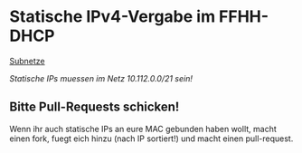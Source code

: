 Statische IPv4-Vergabe im FFHH-DHCP
===================================

[Subnetze](http://wiki.freifunk.net/Freifunk_Hamburg/%C3%9Cber#Subnetze)

*Statische IPs muessen im Netz 10.112.0.0/21 sein!*

Bitte Pull-Requests schicken!
-----------------------------

Wenn ihr auch statische IPs an eure MAC gebunden haben wollt, macht einen fork, fuegt eich hinzu (nach IP sortiert!) und macht einen pull-request.